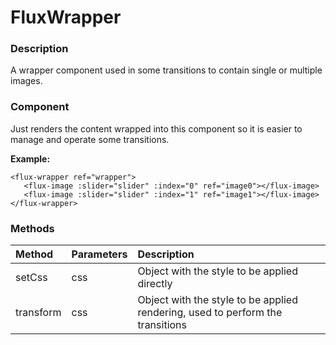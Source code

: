 # FluxWrapper

### Description

A wrapper component used in some transitions to contain single or multiple images.

### Component

Just renders the content wrapped into this component so it is easier to manage and operate some transitions.

**Example:**

```markup
<flux-wrapper ref="wrapper">
   <flux-image :slider="slider" :index="0" ref="image0"></flux-image>
   <flux-image :slider="slider" :index="1" ref="image1"></flux-image>
</flux-wrapper>
```

### Methods

| Method | Parameters | Description |
| :--- | :--- | :--- |
| setCss | css | Object with the style to be applied directly |
| transform | css | Object with the style to be applied rendering, used to perform the transitions |

